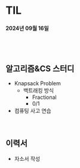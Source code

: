 # TIL
#### 2024년 09월 16일

<br>
<br>

## 알고리즘&CS 스터디
- Knapsack Problem
    - 백트래킹 방식
        - Fractional
        - 0/1
- 컴퓨팅 사고 연습

<br>


## 이력서
- 자소서 작성
